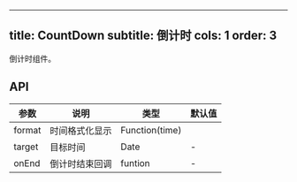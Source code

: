 
---
title: CountDown 
subtitle: 倒计时
cols: 1
order: 3
---

倒计时组件。

## API

| 参数      | 说明                                      | 类型         | 默认值 |
|----------|------------------------------------------|-------------|-------|
| format | 时间格式化显示 | Function(time) |  |
| target | 目标时间 | Date | - |
| onEnd |  倒计时结束回调 | funtion | -|